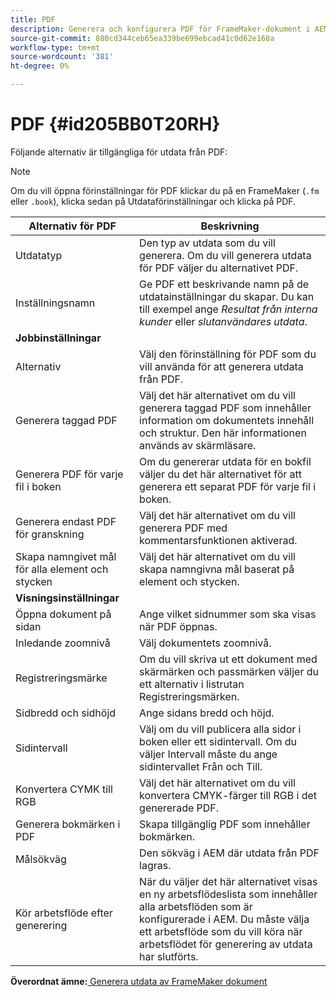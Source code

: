 ```yaml
---
title: PDF
description: Generera och konfigurera PDF för FrameMaker-dokument i AEM.
source-git-commit: 880cd344ceb65ea339be699ebcad41c0d62e168a
workflow-type: tm+mt
source-wordcount: '381'
ht-degree: 0%

---
```


# PDF {#id205BB0T20RH}

Följande alternativ är tillgängliga för utdata från PDF:

>[!NOTE]
>
> Om du vill öppna förinställningar för PDF klickar du på en FrameMaker \(`.fm` eller `.book`\), klicka sedan på Utdataförinställningar och klicka på PDF.

| Alternativ för PDF | Beskrivning |
|-----------|-----------|
| Utdatatyp | Den typ av utdata som du vill generera. Om du vill generera utdata för PDF väljer du alternativet PDF. |
| Inställningsnamn | Ge PDF ett beskrivande namn på de utdatainställningar du skapar. Du kan till exempel ange *Resultat från interna kunder* eller *slutanvändares utdata*. |
| **Jobbinställningar** |
| Alternativ | Välj den förinställning för PDF som du vill använda för att generera utdata från PDF. |
| Generera taggad PDF | Välj det här alternativet om du vill generera taggad PDF som innehåller information om dokumentets innehåll och struktur. Den här informationen används av skärmläsare. |
| Generera PDF för varje fil i boken | Om du genererar utdata för en bokfil väljer du det här alternativet för att generera ett separat PDF för varje fil i boken. |
| Generera endast PDF för granskning | Välj det här alternativet om du vill generera PDF med kommentarsfunktionen aktiverad. |
| Skapa namngivet mål för alla element och stycken | Välj det här alternativet om du vill skapa namngivna mål baserat på element och stycken. |
| **Visningsinställningar** |
| Öppna dokument på sidan | Ange vilket sidnummer som ska visas när PDF öppnas. |
| Inledande zoomnivå | Välj dokumentets zoomnivå. |
| Registreringsmärke | Om du vill skriva ut ett dokument med skärmärken och passmärken väljer du ett alternativ i listrutan Registreringsmärken. |
| Sidbredd och sidhöjd | Ange sidans bredd och höjd. |
| Sidintervall | Välj om du vill publicera alla sidor i boken eller ett sidintervall. Om du väljer Intervall måste du ange sidintervallet Från och Till. |
| Konvertera CYMK till RGB | Välj det här alternativet om du vill konvertera CMYK-färger till RGB i det genererade PDF. |
| Generera bokmärken i PDF | Skapa tillgänglig PDF som innehåller bokmärken. |
| Målsökväg | Den sökväg i AEM där utdata från PDF lagras. |
| Kör arbetsflöde efter generering | När du väljer det här alternativet visas en ny arbetsflödeslista som innehåller alla arbetsflöden som är konfigurerade i AEM. Du måste välja ett arbetsflöde som du vill köra när arbetsflödet för generering av utdata har slutförts. |

**Överordnat ämne:**[ Generera utdata av FrameMaker dokument](fm-output-generatation.md)
